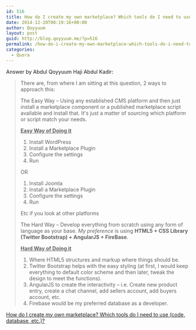 ```yaml
---
id: 516
title: How do I create my own marketplace? Which tools do I need to use (code, database, etc.)?
date: 2014-12-20T00:19:16+00:00
author: Qoyyuum
layout: post
guid: http://blog.qoyyuum.me/?p=516
permalink: /how-do-i-create-my-own-marketplace-which-tools-do-i-need-to-use-code-database-etc/
categories:
  - Quora
---
```

Answer by Abdul Qoyyuum Haji Abdul Kadir:
  


> There are, from where I am sitting at this question, 2 ways to approach this:</p> 
> 
> The Easy Way &#8211; Using any established CMS platform and then just install a marketplace component or a published marketplace script available and install that. It's just a matter of sourcing which platform or script match your needs.
> 
> **<u>Easy Way of Doing it</u>** 
> 
>   1. Install WordPress
>   2. Install a Marketplace Plugin
>   3. Configure the settings
>   4. Run
> 
> OR 
> 
>   1. Install Joomla
>   2. Install a Marketplace Plugin
>   3. Configure the settings
>   4. Run
> 
> Etc if you look at other platforms
> 
> The Hard Way &#8211; Develop everything from scratch using any form of language as your base. _My preference_ is using **HTML5 + CSS Library (Twitter Bootstrap) + AngularJS + FireBase**.
> 
> **<u>Hard Way of Doing it</u>** 
> 
>   1. Where HTML5 structures and markup where things should be. 
>   2. Twitter Bootstrap helps with the easy styling (at first, I would keep everything to default color scheme and then later, tweak the design to meet the functions). 
>   3. AngularJS to create the interactivity &#8211; i.e. Create new product entry, create a chat channel, add sellers account, add buyers account, etc. 
>   4. Firebase would be my preferred database as a developer.</blockquote> 
> 
> <span class="qlink_container"><a href="http://www.quora.com/How-do-I-create-my-own-marketplace-Which-tools-do-I-need-to-use-code-database-etc/answer/Abdul-Qoyyuum-Haji-Abdul-Kadir">How do I create my own marketplace? Which tools do I need to use (code, database, etc.)?</a></span>